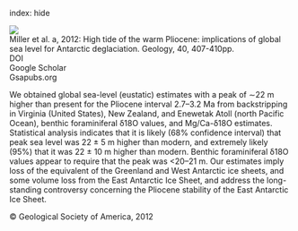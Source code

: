 index: hide

<div class="Citation">
    <div class="Citation-thumb CitationThumb-linked"  data-href="https://doi.org/10.1130/g32869.1">
      <img src="https://static.claimspace.cloud/climate-study-static/refs/thumbs/5/Miller_et_al_2012a-thumb.png" />
    </div>

  <div class="Citation-body">
    <div class="Citation-text">Miller et al. a, 2012: High tide of the warm Pliocene: implications of global sea level for Antarctic deglaciation. <span class="Article-journal">Geology, </span><span class="Article-volume">40, </span>407-410pp.</div>
    <div class="Citation-links">
      <div class="CitationLink" data-href="https://doi.org/10.1130/g32869.1">
        <div class="CitationLink-icon CitationLink-Doi"></div>
        <div class="CitationLink-text">DOI</div>
      </div>
      <div class="CitationLink" data-href="https://scholar.google.com/scholar?q=10.1130/g32869.1">
        <div class="CitationLink-icon CitationLink-Scholar"></div>
        <div class="CitationLink-text">Google Scholar</div>
      </div>
      <div class="CitationLink" data-href="http://geology.gsapubs.org/content/early/2012/03/16/G32869.1.abstract">
        <div class="CitationLink-icon CitationLink-Publisher"></div>
        <div class="CitationLink-text">Gsapubs.org</div>
      </div>
    </div>
  </div>
</div>

We obtained global sea-level (eustatic) estimates with a peak of ∼22 m higher than present for the Pliocene interval 2.7–3.2 Ma from backstripping in Virginia (United States), New Zealand, and Enewetak Atoll (north Pacific Ocean), benthic foraminiferal δ18O values, and Mg/Ca-δ18O estimates. Statistical analysis indicates that it is likely (68% confidence interval) that peak sea level was 22 ± 5 m higher than modern, and extremely likely (95%) that it was 22 ± 10 m higher than modern. Benthic foraminiferal δ18O values appear to require that the peak was <20–21 m. Our estimates imply loss of the equivalent of the Greenland and West Antarctic ice sheets, and some volume loss from the East Antarctic Ice Sheet, and address the long-standing controversy concerning the Pliocene stability of the East Antarctic Ice Sheet.

<div class="Citation-copy">
&copy; Geological Society of America, 2012
</div>